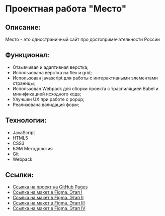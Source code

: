 # Проектная работа "Место"

## Описание:
Место - это одностраничный сайт про достопримечательности России

## Функционал:
* Отзывчивая и адаптивная верстка;
* Использована верстка на flex и grid;
* Использован javascript для работы с интерактивными элементами страницы;
* Использован Webpack для сборки проекта с траспиляцией Babel и минификацией исходного кода;
* Улучшен UX при работе с popup;
* Реализована валидация форм;

## Технологии:
* JavaScript
* HTML5
* CSS3
* БЭМ Методология
* Git
* Webpack

## Ссылки:
* [Ссылка на проект на GitHub Pages](https://shaman365.github.io/mesto-project/index.html)
* [Ссылка на макет в Figma. Этап I](https://www.figma.com/file/2cn9N9jSkmxD84oJik7xL7/JavaScript.-Sprint-4?node-id=0%3A1)
* [Ссылка на макет в Figma. Этап II](https://www.figma.com/file/bjyvbKKJN2naO0ucURl2Z0/JavaScript.-Sprint-5?node-id=0%3A1)
* [Ссылка на макет в Figma. Этап III](https://www.figma.com/file/kRVLKwYG3d1HGLvh7JFWRT/JavaScript.-Sprint-6?node-id=0%3A1)
* [Ссылка на макет в Figma. Этап IV](https://www.figma.com/file/PSdQFRHoxXJFs2FH8IXViF/JavaScript.-Sprint-9?type=design&node-id=0-1&t=3UvnO06THId1kLID-0)
